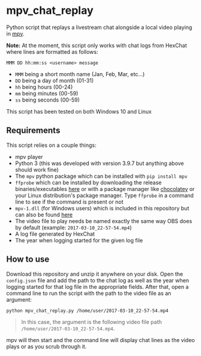 # mpv_chat_replay
Python script that replays a livestream chat alongside a local video playing in [mpv](https://mpv.io/).

**Note:** At the moment, this script only works with chat logs from HexChat where lines are formatted as follows:

`MMM DD hh:mm:ss <username> message`

- `MMM` being a short month name (Jan, Feb, Mar, etc...)
- `DD` being a day of month (01-31)
- `hh` being hours (00-24)
- `mm` being minutes (00-59)
- `ss` being seconds (00-59)

This script has been tested on both Windows 10 and Linux

## Requirements
This script relies on a couple things:
+ mpv player
+ Python 3 (this was developed with version 3.9.7 but anything above should work fine)
+ The `mpv` python package which can be installed with `pip install mpv`
+ `ffprobe` which can be installed by downloading the release binaries/executables [here](https://github.com/BtbN/FFmpeg-Builds/releases) or with a package manager like [chocolatey](https://chocolatey.org/) or your Linux distribution's package manager. Type `ffprobe` in a command line to see if the command is present or not
+ `mpv-1.dll` (for Windows users) which is included in this repository but can also be found [here](https://sourceforge.net/projects/mpv-player-windows/files/libmpv/mpv-dev-x86_64-20210801-git-416668d.7z/download)
+ The video file to play needs be named exactly the same way OBS does by default (example: `2017-03-10_22-57-54.mp4`)
+ A log file generated by HexChat
+ The year when logging started for the given log file

## How to use
Download this repository and unzip it anywhere on your disk. Open the `config.json` file and add the path to the chat log as well as the year when logging started for that log file in the appropriate fields. After that, open a command line to run the script with the path to the video file as an argument:
```bash
python mpv_chat_replay.py /home/user/2017-03-10_22-57-54.mp4
```
> In this case, the argument is the following video file path `/home/user/2017-03-10_22-57-54.mp4`.

mpv will then start and the command line will display chat lines as the video plays or as you scrub through it.
